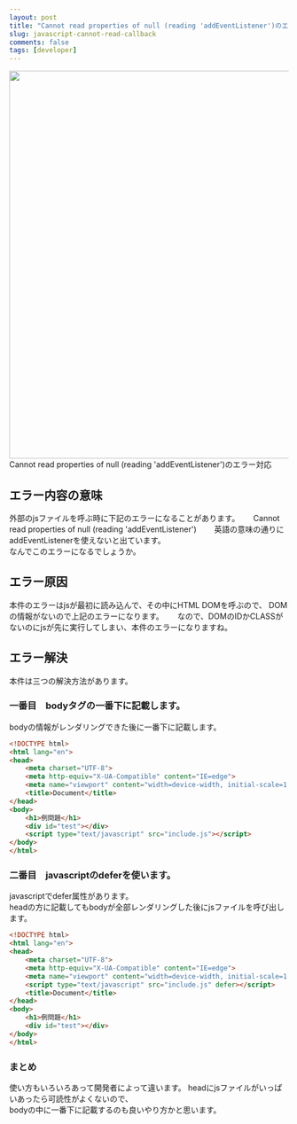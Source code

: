 ```yaml
---
layout: post
title: "Cannot read properties of null (reading 'addEventListener')のエラー対応"
slug: javascript-cannot-read-callback
comments: false
tags: [developer]
---
```

<img src="https://drive.google.com/uc?export=view&id=1u7BSBIt1dMa6djlVbF-VmF72fTZ1X3TL"  width="700">
Cannot read properties of null (reading 'addEventListener')のエラー対応    

## エラー内容の意味
外部のjsファイルを呼ぶ時に下記のエラーになることがあります。　　
Cannot read properties of null (reading 'addEventListener')　　
英語の意味の通りにaddEventListenerを使えないと出ています。  
なんでこのエラーになるでしょうか。  

## エラー原因
本件のエラーはjsが最初に読み込んで、その中にHTML DOMを呼ぶので、
DOMの情報がないので上記のエラーになります。　　
なので、DOMのIDかCLASSがないのにjsが先に実行してしまい、本件のエラーになりますね。  

## エラー解決
本件は三つの解決方法があります。  

### 一番目　bodyタグの一番下に記載します。
bodyの情報がレンダリングできた後に一番下に記載します。  
```html
<!DOCTYPE html>
<html lang="en">
<head>
    <meta charset="UTF-8">
    <meta http-equiv="X-UA-Compatible" content="IE=edge">
    <meta name="viewport" content="width=device-width, initial-scale=1.0">
    <title>Document</title>
</head>
<body>
    <h1>例問題</h1>
    <div id="test"></div>
    <script type="text/javascript" src="include.js"></script>
</body>
</html>
```


### 二番目　javascriptのdeferを使います。
javascriptでdefer属性があります。  
headの方に記載してもbodyが全部レンダリングした後にjsファイルを呼び出します。  
```html
<!DOCTYPE html>
<html lang="en">
<head>
    <meta charset="UTF-8">
    <meta http-equiv="X-UA-Compatible" content="IE=edge">
    <meta name="viewport" content="width=device-width, initial-scale=1.0">
    <script type="text/javascript" src="include.js" defer></script>
    <title>Document</title>
</head>
<body>
    <h1>例問題</h1>
    <div id="test"></div>
</body>
</html>
```

### まとめ
使い方もいろいろあって開発者によって違います。
headにjsファイルがいっぱいあったら可読性がよくないので、  
bodyの中に一番下に記載するのも良いやり方かと思います。  